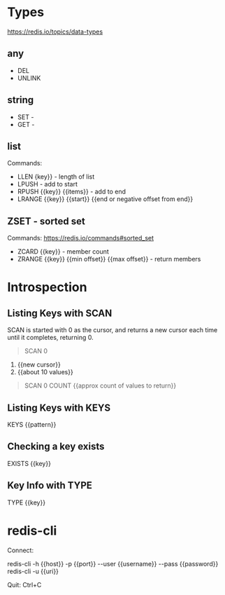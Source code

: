 # Types

https://redis.io/topics/data-types

## any

* DEL
* UNLINK

## string

* SET -
* GET -

## list

Commands:

* LLEN {key}} - length of list
* LPUSH - add to start
* RPUSH {{key}} {{items}} - add to end
* LRANGE {{key}} {{start}} {{end or negative offset from end}}

## ZSET - sorted set

Commands:
https://redis.io/commands#sorted_set

* ZCARD {{key}} - member count
* ZRANGE {{key}} {{min offset}} {{max offset}} - return members

# Introspection

## Listing Keys with SCAN

SCAN is started with 0 as the cursor, and returns a new cursor each time
until it completes, returning 0.

> SCAN 0
1) {{new cursor}}
2) {{about 10 values}}

> SCAN 0 COUNT {{approx count of values to return}}

## Listing Keys with KEYS

KEYS {{pattern}}

## Checking a key exists

EXISTS {{key}}

## Key Info with TYPE

TYPE {{key}}

# redis-cli

Connect:

redis-cli -h {{host}} -p {{port}} --user {{username}} --pass {{password}}
redis-cli -u {{uri}}

Quit:
Ctrl+C
